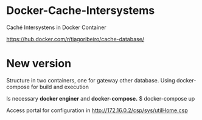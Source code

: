 # Docker-Cache-Intersystems
Caché Intersystens in Docker Container

https://hub.docker.com/r/tiagoribeiro/cache-database/

# New version
Structure in two containers, one for gateway other database.
Using docker-compose for build and execution

Is necessary **docker enginer** and **docker-compose.**
$ docker-compose up

Access portal for configuration in http://172.16.0.2/csp/sys/utilHome.csp


